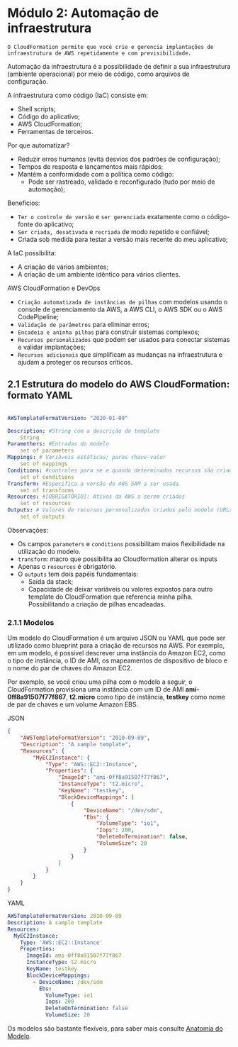 # Módulo 2: Automação de infraestrutura

```
O CloudFormation permite que você crie e gerencia implantações de infraestrutura de AWS repetidamente e com previsibilidade.
```

Automação da infraestrutura é a possibilidade de definir a sua infraestrutura (ambiente operacional) por meio de código, como arquivos de configuração.

A infraestrutura como código (IaC) consiste em:
- Shell scripts;
- Código do aplicativo;
- AWS CloudFormation;
- Ferramentas de terceiros.

Por que automatizar?
- Reduzir erros humanos (evita desvios dos padrões de configuração);
- Tempos de resposta e lançamentos mais rápidos;
- Mantém a conformidade com a política como código:
	- Pode ser rastreado, validado e reconfigurado (tudo por meio de automação);

Benefícios:
- `Ter o controle de versão` e `ser gerenciada` exatamente como o código-fonte do aplicativo;
- `Ser criada, desativada` e `recriada` de modo repetido e confiável;
- Criada sob medida para testar a versão mais recente do meu aplicativo;

A IaC possibilita:
- A criação de vários ambientes;
- A criação de um ambiente idêntico para vários clientes.

AWS CloudFormation e DevOps
- `Criação automatizada de instâncias de pilhas` com modelos usando o console de gerenciamento da AWS, a AWS CLI, o AWS SDK ou o AWS CodePipeline;
- `Validação de parâmetros` para eliminar erros;
- `Encadeia e aninha pilhas` para construir sistemas complexos;
- `Recursos personalizados` que podem ser usados para conectar sistemas e validar implantações;
- `Recursos adicionais` que simplificam as mudanças na infraestrutura e ajudam a proteger os recursos críticos.

## 2.1 Estrutura do modelo do AWS CloudFormation: formato YAML

```yaml

AWSTemplateFormatVersion: "2020-01-09"

Description: #String com a descrição do template
	String
Paramethers: #Entradas do modelo
	set of parameters
Mappings: # Variáveis estáticas; pares chave-valor
	set of mappings
Conditions: #controles para se e quando determinados recursos são criados ou atualizados
	set of conditions
Transform: #Especifica a versão do AWS SAM a ser usada
	set of transforms
Resources: #[OBRIGATÓRIO]: Ativos da AWS a serem criados
	set of resources
Outputs: # Valores de recursos personalizados criados pelo modelo (URLs, nomes de usuário etc.)
	set of outputs

```

Observações:
- Os campos `parameters` e `conditions` possibilitam maios flexibilidade na utilização do modelo.
- `transform`: macro que possibilita ao Cloudformation alterar os inputs
- Apenas o `resources` é obrigatório.
- O `outputs` tem dois papéis fundamentais:
	- Saída da stack;
	- Capacidade de deixar variáveis ou valores expostos para outro template do CloudFormation que referencia minha pilha. Possibilitando a criação de pilhas encadeadas.

### 2.1.1 Modelos

Um modelo do CloudFormation é um arquivo JSON ou YAML que pode ser utilizado como blueprint para a criação de recursos na AWS. Por exemplo, em um modelo, é possível descrever uma instância do Amazon EC2, como o tipo de instância, o ID de AMI, os mapeamentos de dispositivo de bloco e o nome do par de chaves do Amazon EC2.

Por exemplo, se você criou uma pilha com o modelo a seguir, o CloudFormation provisiona uma instância com um ID de AMI **ami-0ff8a91507f77f867**, **t2.micro** como tipo de instância, **testkey** como nome de par de chaves e um volume Amazon EBS.

JSON
```json
{
    "AWSTemplateFormatVersion": "2010-09-09",
    "Description": "A sample template",
    "Resources": {
        "MyEC2Instance": {
            "Type": "AWS::EC2::Instance",
            "Properties": {
                "ImageId": "ami-0ff8a91507f77f867",
                "InstanceType": "t2.micro",
                "KeyName": "testkey",
                "BlockDeviceMappings": [
                    {
                        "DeviceName": "/dev/sdm",
                        "Ebs": {
                            "VolumeType": "io1",
                            "Iops": 200,
                            "DeleteOnTermination": false,
                            "VolumeSize": 20
                        }
                    }
                ]
            }
        }
    }
}
```

YAML
```yaml
AWSTemplateFormatVersion: 2010-09-09
Description: A sample template
Resources:
  MyEC2Instance:
    Type: 'AWS::EC2::Instance'
    Properties:
      ImageId: ami-0ff8a91507f77f867
      InstanceType: t2.micro
      KeyName: testkey
      BlockDeviceMappings:
        - DeviceName: /dev/sdm
          Ebs:
            VolumeType: io1
            Iops: 200
            DeleteOnTermination: false
            VolumeSize: 20
```

Os modelos são bastante flexíveis, para saber mais consulte [Anatomia do Modelo](https://docs.aws.amazon.com/pt_br/AWSCloudFormation/latest/UserGuide/template-anatomy.html).


